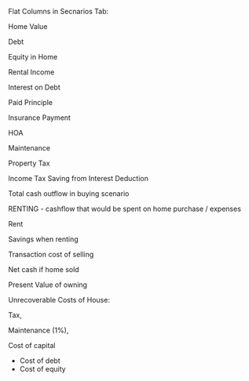 Flat Columns in Secnarios Tab:

Home Value

Debt

Equity in Home

Rental Income

Interest on Debt

Paid Principle

Insurance Payment

HOA

Maintenance

Property Tax

Income Tax Saving from Interest Deduction

Total cash outflow in buying scenario

RENTING - cashflow that would be spent on home purchase / expenses

Rent

Savings when renting

Transaction cost of selling

Net cash if home sold

Present Value of owning

Unrecoverable Costs of House:

Tax,

Maintenance (1%),

Cost of capital

- Cost of debt
- Cost of equity